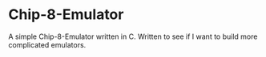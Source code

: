 # Chip-8-Emulator
A simple Chip-8-Emulator written in C. Written to see if I want to build more complicated emulators.
